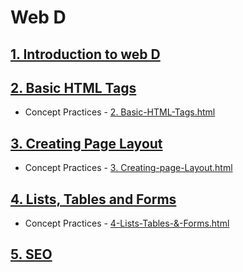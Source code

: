 # Web D


## [1. Introduction to web D](./1-Introuction-to-webD.md)

## [2. Basic HTML Tags](./2-Basic-HTML-Tags.md)
* Concept Practices - [2. Basic-HTML-Tags.html](./2-index.html)

## [3. Creating Page Layout](./3-Creating-Page-Layout.md)
* Concept Practices - [3. Creating-page-Layout.html](./3-Creating-Page-Layout.html)

## [4. Lists, Tables and Forms](./4-Lists-Tables-and-Forms.md)
* Concept Practices - [4-Lists-Tables-&-Forms.html](./4-Lists-Tables-and-Forms.html)

## [5. SEO](./5-SEO.md)